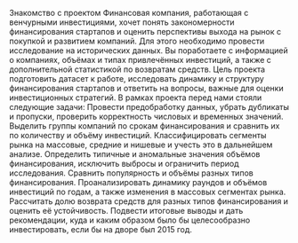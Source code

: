Знакомство с проектом
Финансовая компания, работающая с венчурными инвестициями, хочет понять закономерности финансирования стартапов и оценить перспективы выхода на рынок с покупкой и развитием компаний. Для этого необходимо провести исследование на исторических данных. Вы поработаете с информацией о компаниях, объёмах и типах привлечённых инвестиций, а также с дополнительной статистикой по возвратам средств.
Цель проекта подготовить датасет к работе, исследовать динамику и структуру финансирования стартапов и ответить на вопросы, важные для оценки инвестиционных стратегий.
В рамках проекта перед нами стояли следующие задачи:
Провести предобработку данных, убрать дубликаты и пропуски, проверить корректность числовых и временных значений.
Выделить группы компаний по срокам финансирования и сравнить их по количеству и объёму инвестиций.
Классифицировать сегменты рынка на массовые, средние и нишевые и учесть это в дальнейшем анализе.
Определить типичные и аномальные значения объёмов финансирования, исключить выбросы и ограничить период исследования.
Сравнить популярность и объёмы разных типов финансирования.
Проанализировать динамику раундов и объёмов инвестиций по годам, а также изменения в массовых сегментах рынка.
Рассчитать долю возврата средств для разных типов финансирования и оценить её устойчивость.
Подвести итоговые выводы и дать рекомендации, куда и каким образом было бы целесообразно инвестировать, если бы на дворе был 2015 год.
